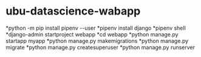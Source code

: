 # ubu-datascience-wabapp
*python -m pip install pipenv --user
*pipenv install django
*pipenv shell
*django-admin startproject webapp
*cd webapp
*python manage.py startapp myapp
*python manage.py makemigrations
*python manage.py migrate
*python manage.py createsuperuser
*python manage.py runserver
